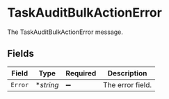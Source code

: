 # TaskAuditBulkActionError

The TaskAuditBulkActionError message.


## Fields

| Field              | Type               | Required           | Description        |
| ------------------ | ------------------ | ------------------ | ------------------ |
| `Error`            | **string*          | :heavy_minus_sign: | The error field.   |